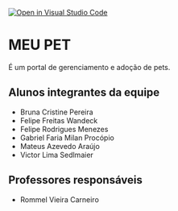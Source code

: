 [![Open in Visual Studio Code](https://classroom.github.com/assets/open-in-vscode-718a45dd9cf7e7f842a935f5ebbe5719a5e09af4491e668f4dbf3b35d5cca122.svg)](https://classroom.github.com/online_ide?assignment_repo_id=10885546&assignment_repo_type=AssignmentRepo)
# MEU PET 
É um portal de gerenciamento e adoção de pets.

## Alunos integrantes da equipe

* Bruna Cristine Pereira
* Felipe Freitas Wandeck
* Felipe Rodrigues Menezes
* Gabriel Faria Milan Procópio
* Mateus Azevedo Araújo
* Victor Lima Sedlmaier

## Professores responsáveis

* Rommel Vieira Carneiro
